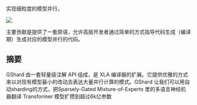 
实现细粒度的模型并行。

![](https://pic4.zhimg.com/80/v2-8e342553ff46dd88d16e265ed530b5b7_720w.jpg)

主要贡献是提供了一套原语，允许高层开发者通过简单的方式指导代码生成（编译期）生成对应的模型并行的代码。

## 摘要
GShard 由一套轻量级注解 API 组成，是 XLA 编译器的扩展。它提供优雅的方式来以对现有模型最小的改动去表达大量并行计算的模式。GShard 让我们可以用自动sharding的方式，把Sparsely-Gated Mixture-of-Experts 里的多语言神经机器翻译 Transformer 模型扩攒到超过6k亿参数